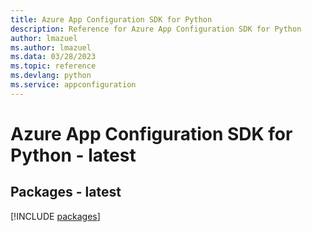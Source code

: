 ```yaml
---
title: Azure App Configuration SDK for Python
description: Reference for Azure App Configuration SDK for Python
author: lmazuel
ms.author: lmazuel
ms.data: 03/28/2023
ms.topic: reference
ms.devlang: python
ms.service: appconfiguration
---
```

# Azure App Configuration SDK for Python - latest
## Packages - latest
[!INCLUDE [packages](app-configuration-index.md)]